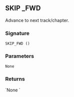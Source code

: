 ## SKIP \_FWD

Advance to next track/chapter.


### Signature

`SKIP_FWD ()`


### Parameters

`None`


### Returns

\`None
\`